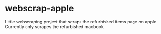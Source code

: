 # webscrap-apple
Little webscraping project that scraps the refurbished items page on apple
Currently only scrapes the refurbished macbook
